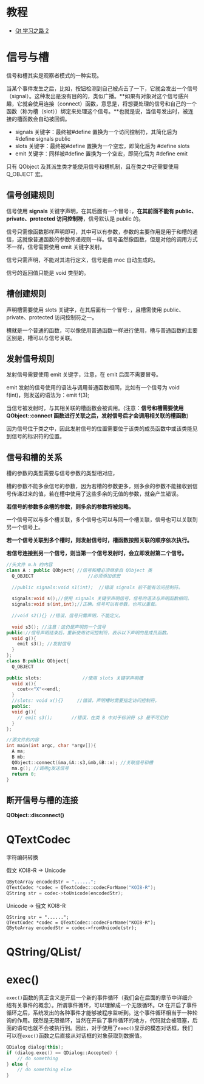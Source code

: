# 教程

- [Qt 学习之路 2](https://www.devbean.net/2012/08/qt-study-road-2-catelog/)



# 信号与槽

信号和槽其实是观察者模式的一种实现。

当某个事件发生之后，比如，按钮检测到自己被点击了一下，它就会发出一个信号（signal）。这种发出是没有目的的，类似广播。**如果有对象对这个信号感兴趣，它就会使用连接（connect）函数，意思是，将想要处理的信号和自己的一个函数（称为槽（slot））绑定来处理这个信号。**也就是说，当信号发出时，被连接的槽函数会自动被回调。

- signals 关键字：最终被#define 置换为一个访问控制符，其简化后为 #define signals public
- slots 关键字：最终被#define 置换为一个空宏，即简化后为 #define slots
- emit 关键字：同样被#define 置换为一个空宏，即简化后为 #define emit



只有 QObject 及其派生类才能使用信号和槽机制，且在类之中还需要使用 Q_OBJECT 宏。

## 信号创建规则

信号使用 **signals** 关键字声明，在其后面有一个冒号`:`，**在其前面不能有 public、private、protected 访问控制符**，信号默认是 public 的。

信号只需像函数那样声明即可，其中可以有参数，参数的主要作用是用于和槽的通信，这就像普通函数的参数传递规则一样。信号虽然像函数，但是对他的调用方式不一样，信号需要使用 emit 关键字发射。

信号只需声明，不能对其进行定义，信号是由 moc 自动生成的。

信号的返回值只能是 void 类型的。

## 槽创建规则

声明槽需要使用 slots 关键字，在其后面有一个冒号`:`，且槽需使用 public、private、protected 访问控制符之一。

槽就是一个普通的函数，可以像使用普通函数一样进行使用，槽与普通函数的主要区别是，槽可以与信号关联。

## 发射信号规则

发射信号需要使用 emit 关键字，注意，在 emit 后面不需要冒号。

emit 发射的信号使用的语法与调用普通函数相同，比如有一个信号为 void f(int)，则发送的语法为：emit f(3); 

当信号被发射时，与其相关联的槽函数会被调用。(注意：**信号和槽需要使用QObject::connect 函数进行关联之后，发射信号后才会调用相关联的槽函数**)

因为信号位于类之中，因此发射信号的位置需要位于该类的成员函数中或该类能见到信号的标识符的位置。



## 信号和槽的关系

槽的参数的类型需要与信号参数的类型相对应，

槽的参数不能多余信号的参数，因为若槽的参数更多，则多余的参数不能接收到信号传递过来的值，若在槽中使用了这些多余的无值的参数，就会产生错误。

**若信号的参数多余槽的参数，则多余的参数将被忽略。**

一个信号可以与多个槽关联，多个信号也可以与同一个槽关联，信号也可以关联到另一个信号上。

**若一个信号关联到多个槽时，则发射信号时，槽函数按照关联的顺序依次执行。**

**若信号连接到另一个信号，则当第一个信号发射时，会立即发射第二个信号。**

```c++
//头文件 m.h 的内容
class A : public QObject{ //信号和槽必须继承自 QObject 类
  Q_OBJECT                    //必须添加该宏
  
  //public signals:void s1(int);  //错误 signals 前不能有访问控制符。
  
  signals:void s();//使用 signals 关键字声明信号，信号的语法与声明函数相同。
  signals:void s(int,int);//正确，信号可以有参数，也可以重载。
  
  //void s2(){} //错误，信号只需声明，不能定义。
  
  void s3(); //注意：这仍是声明的一个信号
public://信号声明结束后，重新使用访问控制符，表示以下声明的是成员函数。
  void g(){
    emit s3(); //发射信号
  }
};
class B:public QObject{
  Q_OBJECT
      
public slots:               //使用 slots 关键字声明槽
  void x(){
    cout<<"X"<<endl;
  }
  //slots: void x(){}     //错误，声明槽时需要指定访问控制符。
  public:
  void g(){ 
    // emit s3();       //错误，在类 B 中对于标识符 s3 是不可见的
  }
};

//源文件的内容
int main(int argc, char *argv[]){
  A ma; 
  B mb;
  QObject::connect(&ma,&A::s3,&mb,&B::x); //关联信号和槽
  ma.g(); //调用g发送信号
  return 0;
}
```

## 断开信号与槽的连接

**QObject::disconnect()**



# QTextCodec

字符编码转换

俄文 KOI8-R -> Unicode

```cpp
QByteArray encodedStr = "......";
QTextCodec *codec = QTextCodec::codecForName("KOI8-R");
QString str = codec->toUnicode(encodedStr);
```

Unicode -> 俄文 KOI8-R

```text
QString str = "......";
QTextCodec *codec = QTextCodec::codecForName("KOI8-R");
QByteArray encodedStr = codec->fromUnicode(str);
```



# QString/QList/





# exec()

`exec()`函数的真正含义是开启一个新的事件循环（我们会在后面的章节中详细介绍有关事件的概念）。所谓事件循环，可以理解成一个无限循环。Qt 在开启了事件循环之后，系统发出的各种事件才能够被程序监听到。这个事件循环相当于一种轮询的作用。既然是无限循环，当然在开启了事件循环的地方，代码就会被阻塞，后面的语句也就不会被执行到。因此，对于使用了`exec()`显示的模态对话框，我们可以在`exec()`函数之后直接从对话框的对象获取到数据值。

```c++
QDialog dialog(this);
if (dialog.exec() == QDialog::Accepted) {
    // do something
} else {
    // do something else
}
```

